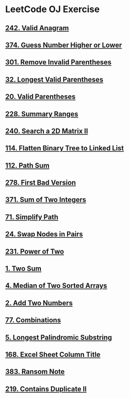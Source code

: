 # LeetCode OJ Exercise

## [242. Valid Anagram][1]

## [374. Guess Number Higher or Lower][2]

## [301. Remove Invalid Parentheses][3]

## [32. Longest Valid Parentheses][4]

## [20. Valid Parentheses][5]

## [228. Summary Ranges][6]

## [240. Search a 2D Matrix II][7]

## [114. Flatten Binary Tree to Linked List][8]

## [112. Path Sum][9]

## [278. First Bad Version][10]

## [371. Sum of Two Integers][11]

## [71. Simplify Path][12]

## [24. Swap Nodes in Pairs][13]

## [231. Power of Two][14]

## [1. Two Sum][15]

## [4. Median of Two Sorted Arrays][16]

## [2. Add Two Numbers][17]

## [77. Combinations][18]

## [5. Longest Palindromic Substring][19]

## [168. Excel Sheet Column Title][20]

## [383. Ransom Note][21]

## [219. Contains Duplicate II][22]


  [1]: https://leetcode.com/problems/valid-anagram/
  [2]: https://leetcode.com/problems/guess-number-higher-or-lower/
  [3]: https://leetcode.com/problems/remove-invalid-parentheses/
  [4]: https://leetcode.com/problems/longest-valid-parentheses/
  [5]: https://leetcode.com/problems/valid-parentheses/
  [6]: https://leetcode.com/problems/summary-ranges/
  [7]: https://leetcode.com/problems/search-a-2d-matrix-ii/
  [8]: https://leetcode.com/problems/flatten-binary-tree-to-linked-list/
  [9]: https://leetcode.com/problems/path-sum/
  [10]: https://leetcode.com/problems/first-bad-version/
  [11]: https://leetcode.com/problems/sum-of-two-integers/
  [12]: https://leetcode.com/problems/simplify-path/
  [13]: https://leetcode.com/problems/swap-nodes-in-pairs/
  [14]: https://leetcode.com/problems/power-of-two/
  [15]: https://leetcode.com/problems/two-sum/
  [16]: https://leetcode.com/problems/median-of-two-sorted-arrays/
  [17]: https://leetcode.com/problems/add-two-numbers/
  [18]: https://leetcode.com/problems/combinations/
  [19]: https://leetcode.com/problems/longest-palindromic-substring/
  [20]: https://leetcode.com/problems/excel-sheet-column-title/
  [21]: https://leetcode.com/problems/ransom-note/
  [22]: https://leetcode.com/problems/contains-duplicate-ii/